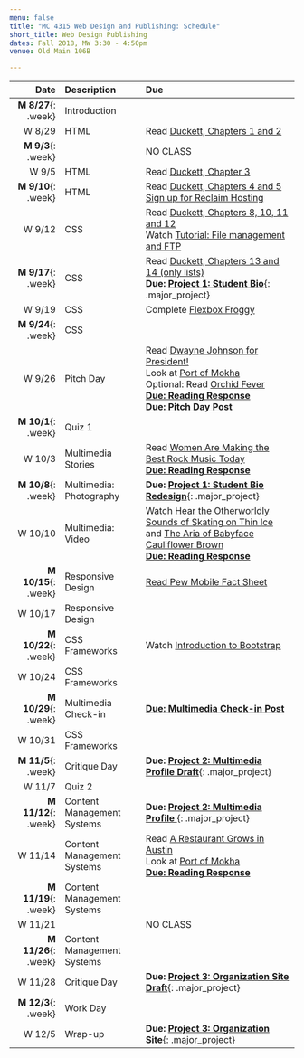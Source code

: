 ```yaml
---
menu: false
title: "MC 4315 Web Design and Publishing: Schedule"
short_title: Web Design Publishing
dates: Fall 2018, MW 3:30 - 4:50pm
venue: Old Main 106B

---
```


Date | Description | Due
---: | :----------- | :---
__M  8/27__{: .week} | Introduction |
W 8/29 | HTML | Read [Duckett, Chapters 1 and 2](https://ebookcentral-proquest-com.libproxy.txstate.edu/lib/txstate/detail.action?docID=817871)
__M 9/3__{: .week}  | | NO CLASS
W 9/5 | HTML | Read [Duckett, Chapter 3](https://ebookcentral-proquest-com.libproxy.txstate.edu/lib/txstate/detail.action?docID=817871)
__M 9/10__{: .week}  | HTML | Read [Duckett, Chapters 4 and 5](https://ebookcentral-proquest-com.libproxy.txstate.edu/lib/txstate/detail.action?docID=817871) <br /> [Sign up for Reclaim Hosting](/resources/instructions_reclaim_hosting.html)
W 9/12 | CSS | Read [Duckett, Chapters 8, 10, 11 and 12](https://ebookcentral-proquest-com.libproxy.txstate.edu/lib/txstate/detail.action?docID=817871)<br /> Watch [Tutorial: File management and FTP](https://youtu.be/GBLs4PSeITE)
__M 9/17__{: .week}  | CSS | Read [Duckett, Chapters 13 and 14 (only lists)](https://ebookcentral-proquest-com.libproxy.txstate.edu/lib/txstate/detail.action?docID=817871) <br /> __Due: [Project 1: Student Bio](/assignments/web_design_publishing/web_design_publishing_student_bio.html)__{: .major_project}
W 9/19 | CSS | Complete [Flexbox Froggy](https://flexboxfroggy.com/)
__M 9/24__{: .week}  | CSS |
W 9/26 | Pitch Day | Read [Dwayne Johnson for President!](https://www.gq.com/story/dwayne-johnson-for-president-cover?src=longreads) <br />Look at [Port of Mokha](http://www.portofmokha.com) <br /> Optional: Read [Orchid Fever](http://www.susanorlean.com/articles/orchid_fever.php) <br />__[Due: Reading Response](/assignments/general/reading_response_short.html)__ <br />__[Due: Pitch Day Post](/assignments/general/pitch_day_post.html)__
__M 10/1__{: .week}  | Quiz 1 |
W 10/3 | Multimedia Stories | Read [Women Are Making the Best Rock Music Today](https://www.nytimes.com/interactive/2017/09/05/arts/music/25-women-making-best-rock-music-today.html#snail-mail-quote) <br />__[Due: Reading Response](/assignments/general/reading_response_short.html)__
__M 10/8__{: .week}  | Multimedia: Photography | __Due: [Project 1: Student Bio Redesign](/assignments/web_design_publishing/web_design_publishing_student_bio_redesign.html)__{: .major_project}
W 10/10 | Multimedia: Video | Watch [Hear the Otherworldly Sounds of Skating on Thin Ice](https://www.youtube.com/watch?v=v3O9vNi-dkA) and [The Aria of Babyface Cauliflower Brown](https://www.youtube.com/watch?v=ULhejU7K7DQ) <br />__[Due: Reading Response](/assignments/general/reading_response_short.html)__
__M 10/15__{: .week}  | Responsive Design | [Read Pew Mobile Fact Sheet](http://www.pewinternet.org/fact-sheet/mobile/)
W 10/17 | Responsive Design |
__M 10/22__{: .week}  | CSS Frameworks | Watch [Introduction to Bootstrap](https://www.youtube.com/watch?v=-cX3IQA0-p4)
W 10/24 | CSS Frameworks |
__M 10/29__{: .week}  | Multimedia Check-in | __[Due: Multimedia Check-in Post](/assignments/general/multimedia_checkin.html)__
W 10/31 | CSS Frameworks |
__M 11/5__{: .week}  | Critique Day | __Due: [Project 2: Multimedia Profile Draft](/assignments/web_design_publishing/web_design_publishing_multimedia_profile.html)__{: .major_project}
W 11/7 | Quiz 2 |
__M 11/12__{: .week}  | Content Management Systems | __Due: [Project 2: Multimedia Profile ](/assignments/web_design_publishing/web_design_publishing_multimedia_profile.html)__{: .major_project}
W 11/14 | Content Management Systems | Read [A Restaurant Grows in Austin](https://paidpost.nytimes.com/hennessy/a-restaurant-grows-in-austin.html) <br /> Look at [Port of Mokha](http://www.portofmokha.com) <br />__[Due: Reading Response](/assignments/general/reading_response_short.html)__
__M 11/19__{: .week}  | Content Management Systems |
W 11/21 | | NO CLASS
__M 11/26__{: .week}  | Content Management Systems |
W 11/28 | Critique Day | __Due: [Project 3: Organization Site Draft](/assignments/web_design_publishing/web_design_publishing_organization_site.html)__{: .major_project}
__M 12/3__{: .week}  | Work Day |
W 12/5 | Wrap-up | __Due: [Project 3: Organization Site](/assignments/web_design_publishing/web_design_publishing_organization_site.html)__{: .major_project}
